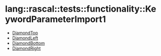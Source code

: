 # lang::rascal::tests::functionality::KeywordParameterImport1


   * [DiamondTop](Library/lang/rascal/tests/functionality/KeywordParameterImport1/DiamondTop.md)
   * [DiamondLeft](Library/lang/rascal/tests/functionality/KeywordParameterImport1/DiamondLeft.md)
   * [DiamondBottom](Library/lang/rascal/tests/functionality/KeywordParameterImport1/DiamondBottom.md)
   * [DiamondRight](Library/lang/rascal/tests/functionality/KeywordParameterImport1/DiamondRight.md)